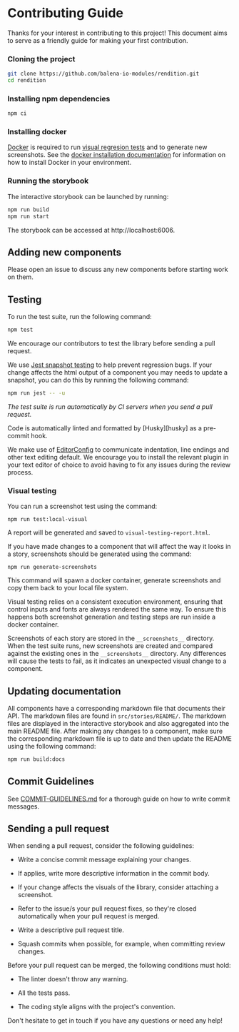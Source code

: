 Contributing Guide
==================

Thanks for your interest in contributing to this project! This document aims to
serve as a friendly guide for making your first contribution.

### Cloning the project

```sh
git clone https://github.com/balena-io-modules/rendition.git
cd rendition
```

### Installing npm dependencies

```sh
npm ci
```

### Installing docker

[Docker][Docker] is required to run [visual regresion tests](#visual-testing)
and to generate new screenshots. See the [docker installation
documentation][Docker install] for information on how to install Docker in your
environment.

### Running the storybook

The interactive storybook can be launched by running:

```sh
npm run build
npm run start
```

The storybook can be accessed at http://localhost:6006.

Adding new components
---------------------

Please open an issue to discuss any new components before starting work on
them.

Testing
-------

To run the test suite, run the following command:

```sh
npm test
```

We encourage our contributors to test the library before sending a pull request.

We use [Jest snapshot testing](https://jestjs.io/docs/en/snapshot-testing) to
help prevent regression bugs. If your change affects the html output of
a component you may needs to update a snapshot, you can do this by running the
following command:

```sh
npm run jest -- -u
```

*The test suite is run automatically by CI servers when you send a pull
request.*

Code is automatically linted and formatted by [Husky][husky] as a pre-commit hook.

We make use of [EditorConfig] to communicate indentation, line endings and
other text editing default. We encourage you to install the relevant plugin in
your text editor of choice to avoid having to fix any issues during the review
process.


### Visual testing

You can run a screenshot test using the command:

```
npm run test:local-visual
```

A report will be generated and saved to `visual-testing-report.html`.

If you have made changes to a component that will affect the way it
looks in a story, screenshots should be generated using the command:

```
npm run generate-screenshots
``` 

This command will spawn a docker container, generate screenshots
and copy them back to your local file system.

Visual testing relies on a consistent execution environment, ensuring that
control inputs and fonts are always rendered the same way. To ensure this
happens both screenshot generation and testing steps are run inside a docker
container. 

Screenshots of each story are stored in the `__screenshots__` directory. When
the test suite runs, new screenshots are created and compared against the
existing ones in the `__screenshots__` directory. Any differences will cause the
tests to fail, as it indicates an unexpected visual change to a component.

Updating documentation
----------------------

All components have a corresponding markdown file that documents their API. The
markdown files are found in `src/stories/README/`. The markdown files are
displayed in the interactive storybook and also aggregated into the main README
file. After making any changes to a component, make sure the corresponding
markdown file is up to date and then update the README using the following
command:

```sh
npm run build:docs
```

Commit Guidelines
-----------------

See [COMMIT-GUIDELINES.md][COMMIT-GUIDELINES] for a thorough guide on how to
write commit messages.

Sending a pull request
----------------------

When sending a pull request, consider the following guidelines:

- Write a concise commit message explaining your changes.

- If applies, write more descriptive information in the commit body.

- If your change affects the visuals of the library, consider attaching a
screenshot.

- Refer to the issue/s your pull request fixes, so they're closed automatically
when your pull request is merged.

- Write a descriptive pull request title.

- Squash commits when possible, for example, when committing review changes.

Before your pull request can be merged, the following conditions must hold:

- The linter doesn't throw any warning.

- All the tests pass.

- The coding style aligns with the project's convention.

Don't hesitate to get in touch if you have any questions or need any help!

[COMMIT-GUIDELINES]: COMMIT-GUIDELINES.md
[EditorConfig]: http://editorconfig.org
[Docker]: https://www.docker.com/
[Docker install]: https://docs.docker.com/install/
